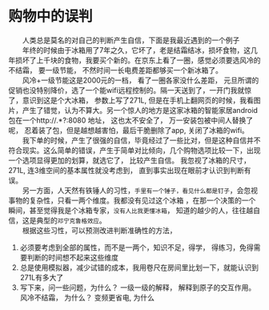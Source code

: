 # 购物中的误判
&emsp;&emsp;人类总是莫名的对自己的判断产生自信，下面是我最近遇到的一个例子  
&emsp;&emsp;年终的时候由于冰箱用了7年之久，它坏了，老是结霜结冰，损坏食物，这几年损坏了上千块的食物，我要买个新的。在京东上看了一圈，感觉必须要选风冷的不结霜，
要一级节能， 不然时间一长电费差距都够买一个新冰箱了。  
&emsp;&emsp;风冷+一级节能这是2000元的一档， 看了一圈各家没什么差距， 元旦所谓的促销也没特别降价，选了一个能wifi远程控制的。隔一天送到了，一开门我就惊了，意识到这是个大冰箱， 参数上写了271L, 但是在手机上翻网页的时候，我看图片，产生了错觉，认为不算大。另一个惊人的地方是这家冰箱的智能家居android包在一个http://.*?:8080 地址， 这也太不安全了， 万一安装包被中间人替换了呢， 
忍着装了包，但是越想越害怕，最后干脆删除了app, 关闭了冰箱的wifi。  
&emsp;&emsp;我下单的时候，产生了很强的自信，毕竟经过了一些比对，但是这种自信并不符合现实。这么简单的错误，产生于简单对比倾向，几个购物选项比较一下，出现一个选项显得更加的划算，就选它了， 比较产生自信。 我忽视了冰箱的尺寸， 271L, 连3维空间的基本属性就没考虑到， 直到事实出现在眼前才认识到判断有误。   
&emsp;&emsp;另一方面，人天然有铁锤人的习性，`手里有一个锤子，看见什么都是钉子`，会忽视事物的复杂性，只看一两个维度。我都没有见过这个冰箱 ，在那一个决策的一个瞬间，甚至觉得我是个冰箱专家，`没有人比我更懂冰箱`， 知道的越少的人，往往越自信，这是典型的`邓宁克鲁格效应`。  
&emsp;&emsp;根据这些习性，可以预测改进判断准确性的方法，
1. 必须要考虑到全部的属性，而不是一两个，知识不足，得学， 得练习，免得需要判断的时间想不起来这些维度
2. 总是使用模拟器，减少试错的成本，我用卷尺在房间里比划一下，就能认识到271L有多大了
3. 写下来，问一些问题，为什么？ 一级一级的解释， 解释到原子的交互作用。 风冷不结霜， 为什么？ 变频更省电, 为什么 
